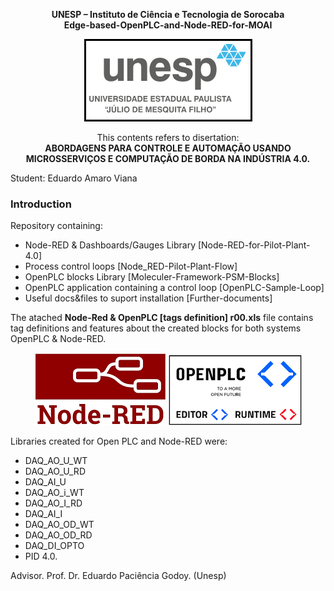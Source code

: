 <p align="center">
   <b>
   UNESP – Instituto de Ciência e Tecnologia de Sorocaba <br> Edge-based-OpenPLC-and-Node-RED-for-MOAI 
   </b>
</p>

<p align="center">
 <img src="src/docs/Unesp-logo.png" />
</p>

<p align="center">
This contents refers to disertation: <br>
   <b>
   ABORDAGENS PARA CONTROLE E AUTOMAÇÃO USANDO MICROSSERVIÇOS E COMPUTAÇÃO DE BORDA NA INDÚSTRIA 4.0.  
   </b>
</p>
 
Student: Eduardo Amaro Viana   
### Introduction   
Repository containing:  
- Node-RED & Dashboards/Gauges Library [Node-RED-for-Pilot-Plant-4.0]
- Process control loops [Node_RED-Pilot-Plant-Flow]
- OpenPLC blocks Library [Moleculer-Framework-PSM-Blocks]
- OpenPLC application containing a control loop [OpenPLC-Sample-Loop]
- Useful docs&files to suport installation [Further-documents]
  
The atached <b>Node-Red & OpenPLC [tags definition] r00.xls</b> file contains tag definitions and features about the created blocks for both systems OpenPLC & Node-RED.   

<p align="center">
 <img src="src/docs/Node-RED-logo.png" />
 <img src="src/docs/OpenPLC-logo.png" />
</p>
  
Libraries created for Open PLC and Node-RED were:

- DAQ_AO_U_WT
- DAQ_AO_U_RD  
- DAQ_AI_U 
- DAQ_AO_i_WT   
- DAQ_AO_I_RD   
- DAQ_AI_I  
- DAQ_AO_OD_WT  
- DAQ_AO_OD_RD   
- DAQ_DI_OPTO  
- PID 4.0.   

Advisor. Prof. Dr. Eduardo Paciência Godoy. (Unesp)